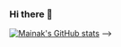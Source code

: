 ### Hi there 👋

<!--
**Mainak559/Mainak559** is a ✨ _special_ ✨ repository because its `README.md` (this file) appears on your GitHub profile.

Here are some ideas to get you started:

-👩🏻‍💻 Working as a software engineer over at Nagarro
- 🔭 I’m currently working on Java , SpringBoot and React JS
- 🌱 I’m currently learning ...
- 👯 I’m looking to collaborate on ...
- 🤔 I’m looking for help with ...
- 💬 Ask me about ...
- 📫 How to reach me: ...
- 😄 Pronouns: ...
- ⚡ Fun fact: ...


<!-- GitHub stats -->
[![Mainak's GitHub stats](https://github-readme-stats.vercel.app/api?username=mainak559)](https://github.com/mainak559/github-readme-stats)
-->
